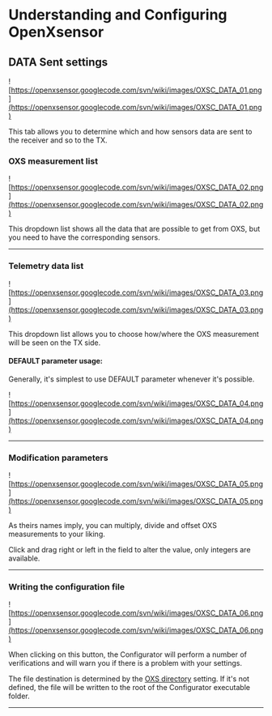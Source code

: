 # Understanding and Configuring OpenXsensor #

## DATA Sent settings ##

![https://openxsensor.googlecode.com/svn/wiki/images/OXSC_DATA_01.png](https://openxsensor.googlecode.com/svn/wiki/images/OXSC_DATA_01.png)

This tab allows you to determine which and how sensors data are sent to the receiver and so to the TX.

### OXS measurement list ###

![https://openxsensor.googlecode.com/svn/wiki/images/OXSC_DATA_02.png](https://openxsensor.googlecode.com/svn/wiki/images/OXSC_DATA_02.png)

This dropdown list shows all the data that are possible to get from OXS, but you need to have the corresponding sensors.


---


### Telemetry data list ###

![https://openxsensor.googlecode.com/svn/wiki/images/OXSC_DATA_03.png](https://openxsensor.googlecode.com/svn/wiki/images/OXSC_DATA_03.png)

This dropdown list allows you to choose how/where the OXS measurement will be seen on the TX side.

#### DEFAULT parameter usage: ####

Generally, it's simplest to use DEFAULT parameter whenever it's possible.

![https://openxsensor.googlecode.com/svn/wiki/images/OXSC_DATA_04.png](https://openxsensor.googlecode.com/svn/wiki/images/OXSC_DATA_04.png)


---


### Modification parameters ###

![https://openxsensor.googlecode.com/svn/wiki/images/OXSC_DATA_05.png](https://openxsensor.googlecode.com/svn/wiki/images/OXSC_DATA_05.png)

As theirs names imply, you can multiply, divide and offset OXS measurements to your liking.

Click and drag right or left in the field to alter the value, only integers are available.


---


### Writing the configuration file ###

![https://openxsensor.googlecode.com/svn/wiki/images/OXSC_DATA_06.png](https://openxsensor.googlecode.com/svn/wiki/images/OXSC_DATA_06.png)

When clicking on this button, the Configurator will perform a number of verifications and will warn you if there is a problem with your settings.

The file destination is determined by the [OXS directory](OXS_Configuration#OXS_directory.md) setting. If it's not defined, the file will be written to the root of the Configurator executable folder.


---

